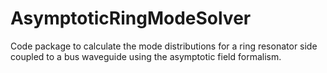 # AsymptoticRingModeSolver
Code package to calculate the mode distributions for a ring resonator side coupled to a bus waveguide using the asymptotic field formalism.
